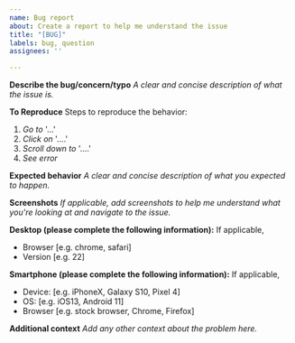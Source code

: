 ```yaml
---
name: Bug report
about: Create a report to help me understand the issue
title: "[BUG]"
labels: bug, question
assignees: ''

---
```


**Describe the bug/concern/typo**
_A clear and concise description of what the issue is._

**To Reproduce**
Steps to reproduce the behavior:
1. _Go to_ '...'
2. _Click on_ '....'
3. _Scroll down to_ '....'
4. _See error_

**Expected behavior**
_A clear and concise description of what you expected to happen._

**Screenshots**
_If applicable, add screenshots to help me understand what you're looking at and navigate to the issue._

**Desktop (please complete the following information):**
If applicable,
 - Browser [e.g. chrome, safari]
 - Version [e.g. 22]

**Smartphone (please complete the following information):**
If applicable,
 - Device: [e.g. iPhoneX, Galaxy S10, Pixel 4]
 - OS: [e.g. iOS13, Android 11]
 - Browser [e.g. stock browser, Chrome, Firefox]

**Additional context**
_Add any other context about the problem here._
